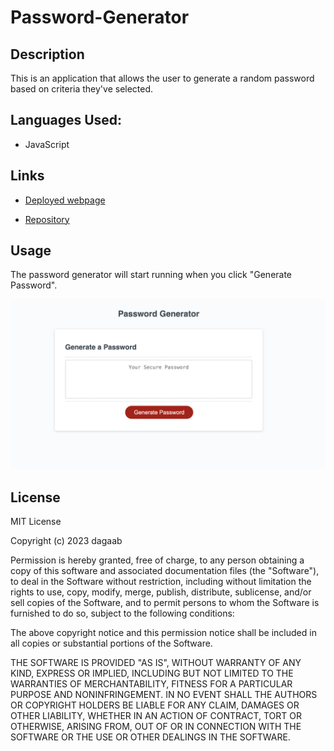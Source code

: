 # Password-Generator 

## Description

This is an application that allows the user to generate a random password based on criteria they've selected.

## Languages Used:
* JavaScript

## Links

* [Deployed webpage](https://dagaab.github.io/Password-Generator/)

* [Repository](https://github.com/dagaab/Password-Generator)

## Usage

The password generator will start running when you click "Generate Password".


![Password-Generator](assets/password.png "Password-Generator")

## License

MIT License

Copyright (c) 2023 dagaab

Permission is hereby granted, free of charge, to any person obtaining a copy
of this software and associated documentation files (the "Software"), to deal
in the Software without restriction, including without limitation the rights
to use, copy, modify, merge, publish, distribute, sublicense, and/or sell
copies of the Software, and to permit persons to whom the Software is
furnished to do so, subject to the following conditions:

The above copyright notice and this permission notice shall be included in all
copies or substantial portions of the Software.

THE SOFTWARE IS PROVIDED "AS IS", WITHOUT WARRANTY OF ANY KIND, EXPRESS OR
IMPLIED, INCLUDING BUT NOT LIMITED TO THE WARRANTIES OF MERCHANTABILITY,
FITNESS FOR A PARTICULAR PURPOSE AND NONINFRINGEMENT. IN NO EVENT SHALL THE
AUTHORS OR COPYRIGHT HOLDERS BE LIABLE FOR ANY CLAIM, DAMAGES OR OTHER
LIABILITY, WHETHER IN AN ACTION OF CONTRACT, TORT OR OTHERWISE, ARISING FROM,
OUT OF OR IN CONNECTION WITH THE SOFTWARE OR THE USE OR OTHER DEALINGS IN THE
SOFTWARE.
